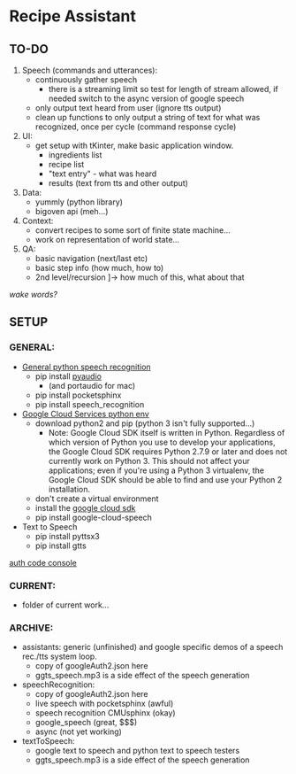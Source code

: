 # Recipe Assistant

## TO-DO

1. Speech (commands and utterances):
	- continuously gather speech
		* there is a streaming limit so test for length of stream allowed, if needed switch to the async version of google speech
	- only output text heard from user (ignore tts output)
	- clean up functions to only output a string of text for what was recognized, once per cycle (command response cycle)
2. UI:
	- get setup with tKinter, make basic application window.
		* ingredients list
		* recipe list
		* "text entry" - what was heard
		* results (text from tts and other output)
3. Data:
	- yummly (python library)
	- bigoven api (meh...)
4. Context:
	- convert recipes to some sort of finite state machine...
	- work on representation of world state...
5. QA:
	- basic navigation (next/last etc)
	- basic step info (how much, how to)
	- 2nd level/recursion ]-> how much of this, what about that

*wake words?*

## SETUP

### GENERAL:

+ [General python speech recognition](https://pypi.python.org/pypi/SpeechRecognition/)
	- pip install [pyaudio](https://people.csail.mit.edu/hubert/pyaudio/)
		* (and portaudio for mac)
	- pip install pocketsphinx
	- pip install speech_recognition
+ [Google Cloud Services python env](https://cloud.google.com/python/setup)
	- download python2 and pip (python 3 isn't fully supported...)
		* Note: Google Cloud SDK itself is written in Python. Regardless of which version of Python you use to develop your applications, the Google Cloud SDK requires Python 2.7.9 or later and does not currently work on Python 3. This should not affect your applications; even if you're using a Python 3 virtualenv, the Google Cloud SDK should be able to find and use your Python 2 installation.
	- don't create a virtual environment
	- install the [google cloud sdk](https://cloud.google.com/sdk)
	- pip install google-cloud-speech
+ Text to Speech
	- pip install pyttsx3
	- pip install gtts

[auth code console](https://console.cloud.google.com/apis/credentials?project=turnkey-lacing-201318)

### CURRENT:

+ folder of current work...

### ARCHIVE:

+ assistants: generic (unfinished) and google specific demos of a speech rec./tts system loop.
	- copy of googleAuth2.json here
	- ggts_speech.mp3 is a side effect of the speech generation
+ speechRecognition:
	- copy of googleAuth2.json here
	- live speech with pocketsphinx (awful)
	- speech recognition CMUsphinx (okay)
	- google_speech (great, $$$)
	- async (not yet working)
+ textToSpeech:
	- google text to speech and python text to speech testers
	- ggts_speech.mp3 is a side effect of the speech generation